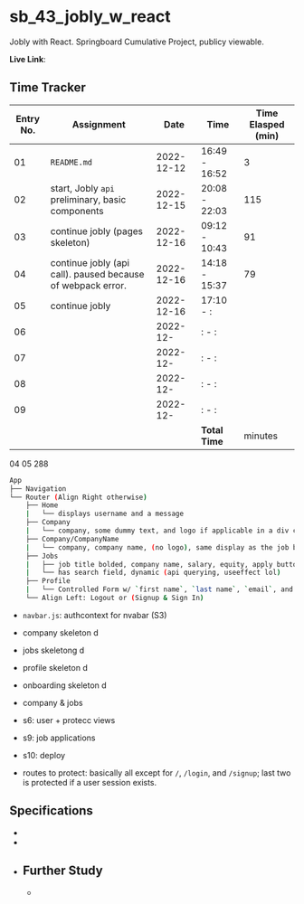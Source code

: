 # sb_43_jobly_w_react
Jobly with React. Springboard Cumulative Project, publicy viewable.

**Live Link**:

## Time Tracker
|Entry No.|Assignment|Date|Time|Time Elasped (min)|
|-|-|-|-|-|
|01|`README.md`|2022-12-12|16:49 - 16:52|3|
|02|start, Jobly `api` preliminary, basic components|2022-12-15|20:08 - 22:03|115|
|03|continue jobly (pages skeleton)|2022-12-16|09:12 - 10:43|91|
|04|continue jobly (api call). paused because of webpack error.|2022-12-16|14:18 - 15:37|79|
|05|continue jobly|2022-12-16|17:10 - :||
|06||2022-12-|: - :||
|07||2022-12-|: - :||
|08||2022-12-|: - :||
|09||2022-12-|: - :||
||||**Total Time**| minutes|
04	05
288 

```sh
App
├──	Navigation
└──	Router (Align Right otherwise)
	├── Home
	|	└──	displays username and a message
	├──	Company
	|	└──	company, some dummy text, and logo if applicable in a div card. click on it to load the company name route.
	├──	Company/CompanyName
	|	└──	company, company name, (no logo), same display as the job board and job listing has matching functionality (see `Jobs`) minus the dynamic search field.
	├──	Jobs
	|	├──	job title bolded, company name, salary, equity, apply button (prevent default) but will toggle between `apply` and `applied`.
	|	└──	has search field, dynamic (api querying, useeffect lol)
	├──	Profile
	|	└──	Controlled Form w/ `first name`, `last name`, `email`, and `password` (for verification)
	└── Align Left: Logout or (Signup & Sign In)
```

- `navbar.js`: authcontext for nvabar (S3)
- company skeleton	d
- jobs skeletong	d
- profile skeleton	d
- onboarding skeleton	d


- company & jobs	
- s6: user + protecc views
- s9: job applications
- s10: deploy

- routes to protect: basically all except for `/`, `/login`, and `/signup`; last two is protected if a user session exists.


## Specifications
- 
- 
- **Further Study**
  - 
  - 

